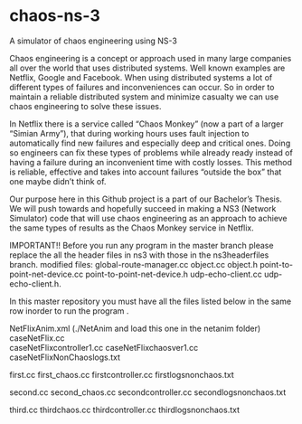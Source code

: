 # chaos-ns-3
A simulator of chaos engineering using NS-3

Chaos engineering is a concept or approach used in many large companies all over the world that uses distributed systems. Well known examples are Netflix, Google and Facebook. When using distributed systems a lot of different types of failures and inconveniences can occur. So in order to maintain a reliable distributed system and minimize casualty we can use chaos engineering to solve these issues.

In Netflix there is a service called “Chaos Monkey” (now a part of a larger “Simian Army”), that during working hours uses fault injection to automatically find new failures and especially deep and critical ones. Doing so engineers can fix these types of problems while already ready instead of having a failure during an inconvenient time with costly losses. This method is reliable, effective and takes into account failures “outside the box” that one maybe didn’t think of. 

Our purpose here in this Github project is a part of our Bachelor’s Thesis. We will push towards and hopefully succeed in making a NS3 (Network Simulator) code that will use chaos engineering as an approach to achieve the same types of results as the Chaos Monkey service in Netflix.

IMPORTANT!! Before you run any program in the master branch please replace the all the header files in ns3 with those in the ns3headerfiles branch. modified files: global-route-manager.cc object.cc object.h point-to-point-net-device.cc point-to-point-net-device.h udp-echo-client.cc udp-echo-client.h.


In this master repository you must have all the files listed below in the same row inorder to run the program .

NetFlixAnim.xml (./NetAnim and load this one in the netanim folder) <br />
caseNetFlix.cc   
caseNetFlixcontroller1.cc   	caseNetFlixchaosver1.cc  	caseNetFlixNonChaoslogs.txt

first.cc
first_chaos.cc    firstcontroller.cc   	firstlogsnonchaos.txt

second.cc
second_chaos.cc    	secondcontroller.cc   secondlogsnonchaos.txt

third.cc
thirdchaos.cc    	thirdcontroller.cc   	thirdlogsnonchaos.txt

